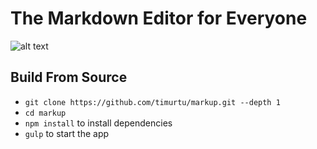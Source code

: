 # The Markdown Editor for Everyone

 ![alt text][screenshot]

 [screenshot]: https://raw.githubusercontent.com/timurtu/markup/master/res/screenshot3.png "Markup Screenshot"

## Build From Source

- `git clone https://github.com/timurtu/markup.git --depth 1`
- `cd markup`
- `npm install` to install dependencies
- `gulp` to start the app

